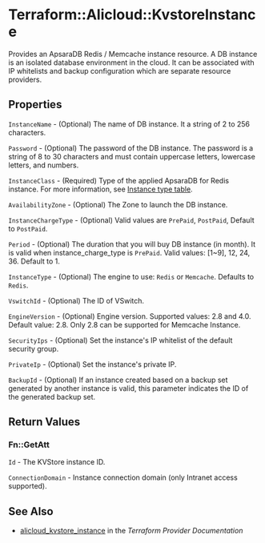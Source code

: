 # Terraform::Alicloud::KvstoreInstance

Provides an ApsaraDB Redis / Memcache instance resource. A DB instance is an isolated database environment in the cloud. It can be associated with IP whitelists and backup configuration which are separate resource providers.

## Properties

`InstanceName` - (Optional) The name of DB instance. It a string of 2 to 256 characters.

`Password` - (Optional) The password of the DB instance. The password is a string of 8 to 30 characters and must contain uppercase letters, lowercase letters, and numbers.

`InstanceClass` - (Required) Type of the applied ApsaraDB for Redis instance.
For more information, see [Instance type table](https://www.alibabacloud.com/help/doc-detail/61135.htm).

`AvailabilityZone` - (Optional) The Zone to launch the DB instance.

`InstanceChargeType` - (Optional) Valid values are `PrePaid`, `PostPaid`, Default to `PostPaid`.

`Period` - (Optional) The duration that you will buy DB instance (in month). It is valid when instance_charge_type is `PrePaid`. Valid values: [1~9], 12, 24, 36. Default to 1.

`InstanceType` - (Optional) The engine to use: `Redis` or `Memcache`. Defaults to `Redis`.

`VswitchId` - (Optional) The ID of VSwitch.

`EngineVersion` - (Optional) Engine version. Supported values: 2.8 and 4.0. Default value: 2.8. Only 2.8 can be supported for Memcache Instance.

`SecurityIps` - (Optional) Set the instance's IP whitelist of the default security group.

`PrivateIp` - (Optional) Set the instance's private IP.

`BackupId` - (Optional) If an instance created based on a backup set generated by another instance is valid, this parameter indicates the ID of the generated backup set.


## Return Values

### Fn::GetAtt

`Id` - The KVStore instance ID.

`ConnectionDomain` - Instance connection domain (only Intranet access supported).

## See Also

* [alicloud_kvstore_instance](https://www.terraform.io/docs/providers/alicloud/r/kvstore_instance.html) in the _Terraform Provider Documentation_